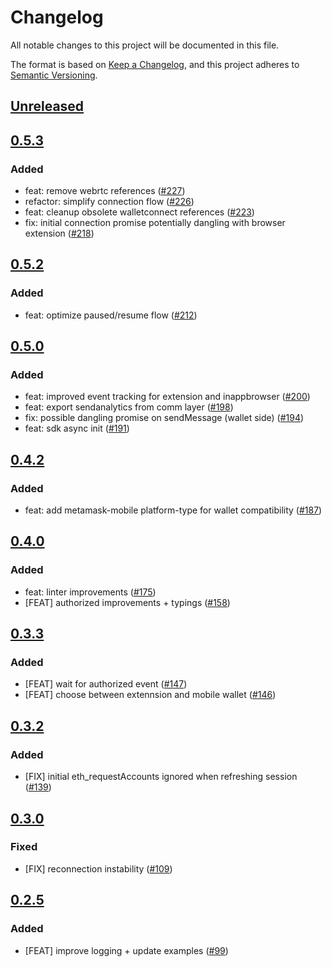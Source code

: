 # Changelog
All notable changes to this project will be documented in this file.

The format is based on [Keep a Changelog](https://keepachangelog.com/en/1.0.0/),
and this project adheres to [Semantic Versioning](https://semver.org/spec/v2.0.0.html).

## [Unreleased]

## [0.5.3]
### Added
- feat: remove webrtc references ([#227](https://github.com/MetaMask/metamask-sdk/pull/227))
- refactor: simplify connection flow ([#226](https://github.com/MetaMask/metamask-sdk/pull/226))
- feat: cleanup obsolete walletconnect references ([#223](https://github.com/MetaMask/metamask-sdk/pull/223))
- fix: initial connection promise potentially dangling with browser extension ([#218](https://github.com/MetaMask/metamask-sdk/pull/218))

## [0.5.2]
### Added
- feat: optimize paused/resume flow ([#212](https://github.com/MetaMask/metamask-sdk/pull/212))

## [0.5.0]
### Added
- feat: improved event tracking for extension and inappbrowser ([#200](https://github.com/MetaMask/metamask-sdk/pull/200))
- feat: export sendanalytics from comm layer ([#198](https://github.com/MetaMask/metamask-sdk/pull/198))
- fix: possible dangling promise on sendMessage (wallet side) ([#194](https://github.com/MetaMask/metamask-sdk/pull/194))
- feat: sdk async init ([#191](https://github.com/MetaMask/metamask-sdk/pull/191))

## [0.4.2]
### Added
- feat: add metamask-mobile platform-type for wallet compatibility ([#187](https://github.com/MetaMask/metamask-sdk/pull/187))

## [0.4.0]
### Added
- feat: linter improvements ([#175](https://github.com/MetaMask/metamask-sdk/pull/175))
- [FEAT] authorized improvements + typings ([#158](https://github.com/MetaMask/metamask-sdk/pull/158))

## [0.3.3]
### Added
- [FEAT] wait for authorized event ([#147](https://github.com/MetaMask/metamask-sdk/pull/147))
- [FEAT] choose between extennsion and mobile wallet ([#146](https://github.com/MetaMask/metamask-sdk/pull/146))

## [0.3.2]
### Added
- [FIX] initial eth_requestAccounts ignored when refreshing session ([#139](https://github.com/MetaMask/metamask-sdk/pull/139))

## [0.3.0]
### Fixed
- [FIX] reconnection instability ([#109](https://github.com/MetaMask/metamask-sdk/pull/109))

## [0.2.5]
### Added
- [FEAT] improve logging + update examples ([#99](https://github.com/MetaMask/metamask-sdk/pull/99))

[Unreleased]: https://github.com/MetaMask/metamask-sdk/compare/@metamask/sdk-communication-layer@0.5.3...HEAD
[0.5.3]: https://github.com/MetaMask/metamask-sdk/compare/@metamask/sdk-communication-layer@0.5.2...@metamask/sdk-communication-layer@0.5.3
[0.5.2]: https://github.com/MetaMask/metamask-sdk/compare/@metamask/sdk-communication-layer@0.5.0...@metamask/sdk-communication-layer@0.5.2
[0.5.0]: https://github.com/MetaMask/metamask-sdk/compare/@metamask/sdk-communication-layer@0.4.2...@metamask/sdk-communication-layer@0.5.0
[0.4.2]: https://github.com/MetaMask/metamask-sdk/compare/@metamask/sdk-communication-layer@0.4.0...@metamask/sdk-communication-layer@0.4.2
[0.4.0]: https://github.com/MetaMask/metamask-sdk/compare/@metamask/sdk-communication-layer@0.3.3...@metamask/sdk-communication-layer@0.4.0
[0.3.3]: https://github.com/MetaMask/metamask-sdk/compare/@metamask/sdk-communication-layer@0.3.2...@metamask/sdk-communication-layer@0.3.3
[0.3.2]: https://github.com/MetaMask/metamask-sdk/compare/@metamask/sdk-communication-layer@0.3.0...@metamask/sdk-communication-layer@0.3.2
[0.3.0]: https://github.com/MetaMask/metamask-sdk/compare/@metamask/sdk-communication-layer@0.2.5...@metamask/sdk-communication-layer@0.3.0
[0.2.5]: https://github.com/MetaMask/metamask-sdk/releases/tag/@metamask/sdk-communication-layer@0.2.5
